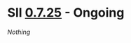 # Sll [0.7.25] - Ongoing

*Nothing*

[0.7.25]: https://github.com/sl-lang/sll/compare/sll-v0.7.24...main
